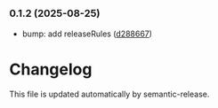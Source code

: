 ## <small>0.1.2 (2025-08-25)</small>

* bump: add releaseRules ([d288667](https://github.com/Teejeeh/Angular-IndexedDB-ORM/commit/d288667))

# Changelog

This file is updated automatically by semantic-release.
